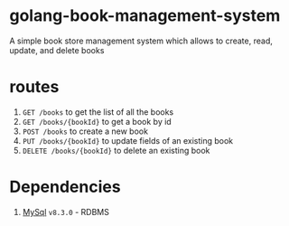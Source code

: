 # golang-book-management-system
A simple book store management system which allows to create, read, update, and delete books

# routes
1. `GET /books` to get the list of all the books
2. `GET /books/{bookId}` to get a book by id
3. `POST /books` to create a new book
4. `PUT /books/{bookId}` to update fields of an existing book
5. `DELETE /books/{bookId}` to delete an existing book

# Dependencies
1. [MySql](https://hub.docker.com/_/mysql) `v8.3.0` - RDBMS